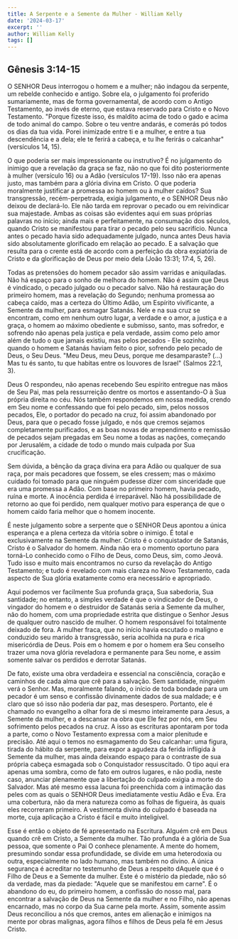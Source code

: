 ```yaml
---
title: A Serpente e a Semente da Mulher - William Kelly
date: '2024-03-17'
excerpt: ''
author: William Kelly
tags: []
---
```

## **Gênesis 3:14-15**

O SENHOR Deus interrogou o homem e a mulher; não indagou da serpente, um
rebelde conhecido e antigo. Sobre ela, o julgamento foi proferido
sumariamente, mas de forma governamental, de acordo com o Antigo
Testamento, ao invés de eterno, que estava reservado para Cristo e o
Novo Testamento. \"Porque fizeste isso, és maldito acima de todo o gado
e acima de todo animal do campo. Sobre o teu ventre andarás, e comerás
pó todos os dias da tua vida. Porei inimizade entre ti e a mulher, e
entre a tua descendência e a dela; ele te ferirá a cabeça, e tu lhe
ferirás o calcanhar\" (versículos 14, 15).

O que poderia ser mais impressionante ou instrutivo? É no julgamento do
inimigo que a revelação da graça se faz, não no que foi dito
posteriormente à mulher (versículo 16) ou a Adão (versículos 17-19).
Isso não era apenas justo, mas também para a glória divina em Cristo. O
que poderia moralmente justificar a promessa ao homem ou à mulher
caídos? Sua transgressão, recém-perpetrada, exigia julgamento, e o
SENHOR Deus não deixou de declará-lo. Ele não tarda em reprovar o pecado
ou em reivindicar sua majestade. Ambas as coisas são evidentes aqui em
suas próprias palavras no início; ainda mais e perfeitamente, na
consumação dos séculos, quando Cristo se manifestou para tirar o pecado
pelo seu sacrifício. Nunca antes o pecado havia sido adequadamente
julgado, nunca antes Deus havia sido absolutamente glorificado em
relação ao pecado. E a salvação que resulta para o crente está de acordo
com a perfeição da obra expiatória de Cristo e da glorificação de Deus
por meio dela (João 13:31; 17:4, 5, 26).

Todas as pretensões do homem pecador são assim varridas e aniquiladas.
Não há espaço para o sonho de melhora do homem. Não é assim que Deus é
vindicado, o pecado julgado ou o pecador salvo. Não há restauração do
primeiro homem, mas a revelação do Segundo; nenhuma promessa ao cabeça
caído, mas a certeza do Último Adão, um Espírito vivificante, a Semente
da mulher, para esmagar Satanás. Nele e na sua cruz se encontram, como
em nenhum outro lugar, a verdade e o amor, a justiça e a graça, o homem
ao máximo obediente e submisso, santo, mas sofredor, e sofrendo não
apenas pela justiça e pela verdade, assim como pelo amor além de tudo o
que jamais existiu, mas pelos pecados - Ele sozinho, quando o homem e
Satanás haviam feito o pior, sofrendo pelo pecado de Deus, o Seu Deus.
\"Meu Deus, meu Deus, porque me desamparaste? (\...) Mas tu és santo, tu
que habitas entre os louvores de Israel\" (Salmos 22:1, 3).

Deus O respondeu, não apenas recebendo Seu espírito entregue nas mãos de
Seu Pai, mas pela ressurreição dentre os mortos e assentando-O à Sua
própria direita no céu. Nós também respondemos em nossa medida, crendo
em Seu nome e confessando que foi pelo pecado, sim, pelos nossos
pecados, Ele, o portador do pecado na cruz, foi assim abandonado por
Deus, para que o pecado fosse julgado, e nós que cremos sejamos
completamente purificados, e as boas novas de arrependimento e remissão
de pecados sejam pregadas em Seu nome a todas as nações, começando por
Jerusalém, a cidade de todo o mundo mais culpada por Sua crucificação.

Sem dúvida, a bênção da graça divina era para Adão ou qualquer de sua
raça, por mais pecadores que fossem, se eles cressem; mas o máximo
cuidado foi tomado para que ninguém pudesse dizer com sinceridade que
era uma promessa a Adão. Com base no primeiro homem, havia pecado, ruína
e morte. A inocência perdida é irreparável. Não há possibilidade de
retorno ao que foi perdido, nem qualquer motivo para esperança de que o
homem caído faria melhor que o homem inocente.

É neste julgamento sobre a serpente que o SENHOR Deus apontou a única
esperança e a plena certeza da vitória sobre o inimigo. É total e
exclusivamente na Semente da mulher. Cristo é o conquistador de Satanás,
Cristo é o Salvador do homem. Ainda não era o momento oportuno para
torná-Lo conhecido como o Filho de Deus, como Deus, sim, como Jeová.
Tudo isso e muito mais encontramos no curso da revelação do Antigo
Testamento; e tudo é revelado com mais clareza no Novo Testamento, cada
aspecto de Sua glória exatamente como era necessário e apropriado.

Aqui podemos ver facilmente Sua profunda graça, Sua sabedoria, Sua
santidade; no entanto, a simples verdade é que o vindicador de Deus, o
vingador do homem e o destruidor de Satanás seria a Semente da mulher,
não do homem, com uma propriedade estrita que distingue o Senhor Jesus
de qualquer outro nascido de mulher. O homem responsável foi totalmente
deixado de fora. A mulher fraca, que no início havia escutado o maligno
e conduzido seu marido à transgressão, seria acolhida na pura e rica
misericórdia de Deus. Pois em o homem e por o homem era Seu conselho
trazer uma nova glória reveladora e permanente para Seu nome, e assim
somente salvar os perdidos e derrotar Satanás.

De fato, existe uma obra verdadeira e essencial na consciência, coração
e caminhos de cada alma que crê para a salvação. Sem santidade, ninguém
verá o Senhor. Mas, moralmente falando, o início de toda bondade para um
pecador é um senso e confissão divinamente dados de sua maldade; e é
claro que só isso não poderia dar paz, mas desespero. Portanto, ele é
chamado no evangelho a olhar fora de si mesmo inteiramente para Jesus, a
Semente da mulher, e a descansar na obra que Ele fez por nós, em Seu
sofrimento pelos pecados na cruz. A isso as escrituras apontaram por
toda a parte, como o Novo Testamento expressa com a maior plenitude e
precisão. Até aqui o temos no esmagamento do Seu calcanhar: uma figura,
tirada do hábito da serpente, para expor a agudeza da ferida infligida à
Semente da mulher, mas ainda deixando espaço para o contraste de sua
própria cabeça esmagada sob o Conquistador ressuscitado. O tipo aqui era
apenas uma sombra, como de fato em outros lugares, e não podia, neste
caso, anunciar plenamente que a libertação do culpado exigia a morte do
Salvador. Mas até mesmo essa lacuna foi preenchida com a intimação das
peles com as quais o SENHOR Deus imediatamente vestiu Adão e Eva. Era
uma cobertura, não da mera natureza como as folhas de figueira, às quais
eles recorreram primeiro. A vestimenta divina do culpado é baseada na
morte, cuja aplicação a Cristo é fácil e muito inteligível.

Esse é então o objeto de fé apresentado na Escritura. Alguém crê em Deus
quando crê em Cristo, a Semente da mulher. Tão profunda é a glória de
Sua pessoa, que somente o Pai O conhece plenamente. A mente do homem,
presumindo sondar essa profundidade, se divide em uma heterodoxia ou
outra, especialmente no lado humano, mas também no divino. A única
segurança é acreditar no testemunho de Deus a respeito dAquele que é o
Filho de Deus e a Semente da mulher. Este é o mistério da piedade, não
só da verdade, mas da piedade: \"Aquele que se manifestou em carne\". É
o abandono do eu, do primeiro homem, a confissão do nosso mal, para
encontrar a salvação de Deus na Semente da mulher e no Filho, não apenas
encarnado, mas no corpo da Sua carne pela morte. Assim, somente assim
Deus reconciliou a nós que cremos, antes em alienação e inimigos na
mente por obras malignas, agora filhos e filhos de Deus pela fé em Jesus
Cristo.

